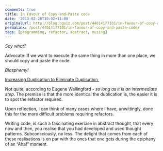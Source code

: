 ```yaml
---
comments: true
title: In Favour of Copy-and-Paste code
date: '2013-02-26T10:02+11:00'
originalUrl: http://blog.bguiz.com/post/44014177101/in-favour-of-copy-and-paste-code
permalink: /post/44014177101/in-favour-of-copy-and-paste-code/
tags: [programming, refactor, abstract, musing]
---
```


<p><em>Say what?</em></p>
<p>Advocate: If we want to execute the same thing in more than one place, we should copy and paste the code.</p>
<p><em>Blasphemy!</em></p>
<p><a href="http://www.cs.uni.edu/~wallingf/blog/archives/monthly/2010-02.html#e2010-02-27T09_40_00.htm" target="_blank">Increasing Duplication to Eliminate Duplication </a></p>
<p>Not quite, according to Eugene Wallingford - <em>so long as it is an intermediate step</em>. The premise is that the more identical the duplication is, the easier it is to spot the refactor required.</p>
<p>Upon reflection, I can think of many cases where I have, unwittingly, done this for the more difficult problems requiring refactors.</p>
<p>Writing code, is such a fascinating exercise in abstract thought, that every now and then, you realise that you had developed and used thought patterns. Subconsciously, no less. The delight that comes from each of these realisations is on par with the ones that one gets during the epiphany of an &#8220;Aha!&#8221; moment.</p>